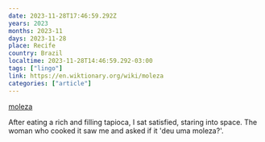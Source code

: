 ```yaml
---
date: 2023-11-28T17:46:59.292Z
years: 2023
months: 2023-11
days: 2023-11-28
place: Recife
country: Brazil
localtime: 2023-11-28T14:46:59.292-03:00
tags: ["lingo"]
link: https://en.wiktionary.org/wiki/moleza
categories: ["article"]
---
```

[moleza](https://en.wiktionary.org/wiki/moleza)

After eating a rich and filling tapioca, I sat satisfied, staring into space. The woman who cooked it saw me and asked if it 'deu uma moleza?'.
